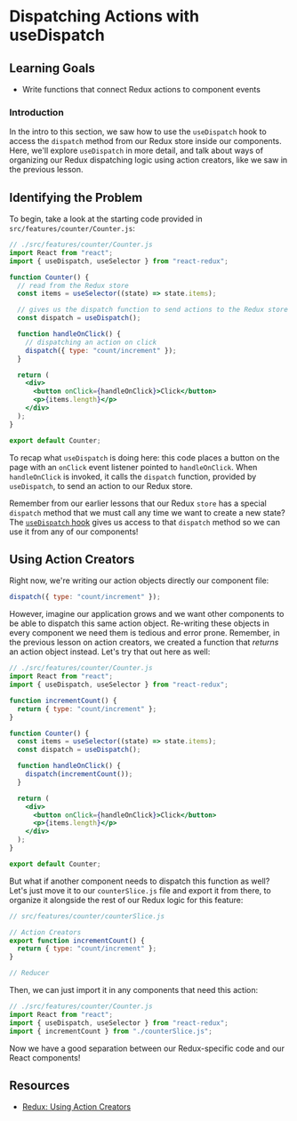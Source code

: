 # Dispatching Actions with useDispatch

## Learning Goals

- Write functions that connect Redux actions to component events

### Introduction

In the intro to this section, we saw how to use the `useDispatch` hook to access
the `dispatch` method from our Redux store inside our components. Here, we'll
explore `useDispatch` in more detail, and talk about ways of organizing our
Redux dispatching logic using action creators, like we saw in the previous
lesson.

## Identifying the Problem

To begin, take a look at the starting code provided in
`src/features/counter/Counter.js`:

```jsx
// ./src/features/counter/Counter.js
import React from "react";
import { useDispatch, useSelector } from "react-redux";

function Counter() {
  // read from the Redux store
  const items = useSelector((state) => state.items);

  // gives us the dispatch function to send actions to the Redux store
  const dispatch = useDispatch();

  function handleOnClick() {
    // dispatching an action on click
    dispatch({ type: "count/increment" });
  }

  return (
    <div>
      <button onClick={handleOnClick}>Click</button>
      <p>{items.length}</p>
    </div>
  );
}

export default Counter;
```

To recap what `useDispatch` is doing here: this code places a button on the page
with an `onClick` event listener pointed to `handleOnClick`. When
`handleOnClick` is invoked, it calls the `dispatch` function, provided by
`useDispatch`, to send an action to our Redux store.

Remember from our earlier lessons that our Redux `store` has a special
`dispatch` method that we must call any time we want to create a new state? The
[`useDispatch` hook][use-dispatch] gives us access to that `dispatch` method so
we can use it from any of our components!

## Using Action Creators

Right now, we're writing our action objects directly our component file:

```js
dispatch({ type: "count/increment" });
```

However, imagine our application grows and we want other components to be able
to dispatch this same action object. Re-writing these objects in every component
we need them is tedious and error prone. Remember, in the previous lesson on
action creators, we created a function that _returns_ an action object instead.
Let's try that out here as well:

```jsx
// ./src/features/counter/Counter.js
import React from "react";
import { useDispatch, useSelector } from "react-redux";

function incrementCount() {
  return { type: "count/increment" };
}

function Counter() {
  const items = useSelector((state) => state.items);
  const dispatch = useDispatch();

  function handleOnClick() {
    dispatch(incrementCount());
  }

  return (
    <div>
      <button onClick={handleOnClick}>Click</button>
      <p>{items.length}</p>
    </div>
  );
}

export default Counter;
```

But what if another component needs to dispatch this function as well? Let's
just move it to our `counterSlice.js` file and export it from there, to organize
it alongside the rest of our Redux logic for this feature:

```js
// src/features/counter/counterSlice.js

// Action Creators
export function incrementCount() {
  return { type: "count/increment" };
}

// Reducer
```

Then, we can just import it in any components that need this action:

```js
// ./src/features/counter/Counter.js
import React from "react";
import { useDispatch, useSelector } from "react-redux";
import { incrementCount } from "./counterSlice.js";
```

Now we have a good separation between our Redux-specific code and our React
components!

## Resources

- [Redux: Using Action Creators](https://redux.js.org/tutorials/fundamentals/part-7-standard-patterns#using-action-creators)

[use-dispatch]: https://react-redux.js.org/api/hooks#usedispatch

